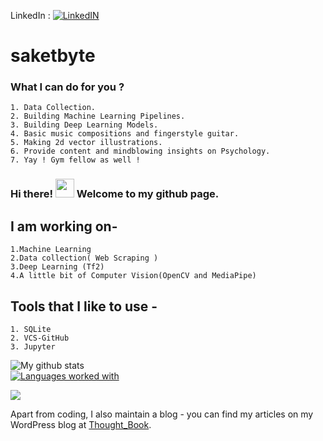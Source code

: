 LinkedIn : [![LinkedIN][1.2]][1]

# saketbyte

### What I can do for you ?
    1. Data Collection.
    2. Building Machine Learning Pipelines.
    3. Building Deep Learning Models.
    4. Basic music compositions and fingerstyle guitar.
    5. Making 2d vector illustrations.
    6. Provide content and mindblowing insights on Psychology.
    7. Yay ! Gym fellow as well !
    
    
### Hi there! <img src="https://raw.githubusercontent.com/MartinHeinz/MartinHeinz/master/wave.gif" width="30px"> Welcome to my github page. 
## I am working on-
    1.Machine Learning
    2.Data collection( Web Scraping )
    3.Deep Learning (Tf2) 
    4.A little bit of Computer Vision(OpenCV and MediaPipe)
    
## Tools that I like to use -
    1. SQLite
    2. VCS-GitHub
    3. Jupyter

![My github stats](https://github-readme-stats.vercel.app/api?username=saketbyte&count_private=true&theme=nightowl&count_private=True)
</br>
[![Languages worked with](https://github-readme-stats.vercel.app/api/top-langs/?username=saketbyte&count_private=true)](https://github.com/saketbyte/github-readme-stats&theme=nightowl)
</br>

<!-- Actual text -->


<!-- Icons -->

[1.2]:https://raw.githubusercontent.com/MartinHeinz/MartinHeinz/master/linkedin-3-16.png (LinkedIn icon without padding)

<!-- Links to your social media accounts -->

[1]: https://www.linkedin.com/in/samriddh-singh-70621b18b/

![](https://komarev.com/ghpvc/?username=saketbyte&label=Peek+A+Boo)

Apart from coding, I also maintain a blog - you can find my articles on my WordPress blog at [Thought_Book](https://thoughtb.wordpress.com/). 

